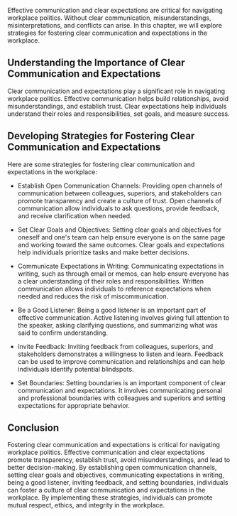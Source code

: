 
Effective communication and clear expectations are critical for navigating workplace politics. Without clear communication, misunderstandings, misinterpretations, and conflicts can arise. In this chapter, we will explore strategies for fostering clear communication and expectations in the workplace.

Understanding the Importance of Clear Communication and Expectations
--------------------------------------------------------------------

Clear communication and expectations play a significant role in navigating workplace politics. Effective communication helps build relationships, avoid misunderstandings, and establish trust. Clear expectations help individuals understand their roles and responsibilities, set goals, and measure success.

Developing Strategies for Fostering Clear Communication and Expectations
------------------------------------------------------------------------

Here are some strategies for fostering clear communication and expectations in the workplace:

* Establish Open Communication Channels: Providing open channels of communication between colleagues, superiors, and stakeholders can promote transparency and create a culture of trust. Open channels of communication allow individuals to ask questions, provide feedback, and receive clarification when needed.

* Set Clear Goals and Objectives: Setting clear goals and objectives for oneself and one's team can help ensure everyone is on the same page and working toward the same outcomes. Clear goals and expectations help individuals prioritize tasks and make better decisions.

* Communicate Expectations in Writing: Communicating expectations in writing, such as through email or memos, can help ensure everyone has a clear understanding of their roles and responsibilities. Written communication allows individuals to reference expectations when needed and reduces the risk of miscommunication.

* Be a Good Listener: Being a good listener is an important part of effective communication. Active listening involves giving full attention to the speaker, asking clarifying questions, and summarizing what was said to confirm understanding.

* Invite Feedback: Inviting feedback from colleagues, superiors, and stakeholders demonstrates a willingness to listen and learn. Feedback can be used to improve communication and relationships and can help individuals identify potential blindspots.

* Set Boundaries: Setting boundaries is an important component of clear communication and expectations. It involves communicating personal and professional boundaries with colleagues and superiors and setting expectations for appropriate behavior.

Conclusion
----------

Fostering clear communication and expectations is critical for navigating workplace politics. Effective communication and clear expectations promote transparency, establish trust, avoid misunderstandings, and lead to better decision-making. By establishing open communication channels, setting clear goals and objectives, communicating expectations in writing, being a good listener, inviting feedback, and setting boundaries, individuals can foster a culture of clear communication and expectations in the workplace. By implementing these strategies, individuals can promote mutual respect, ethics, and integrity in the workplace.
